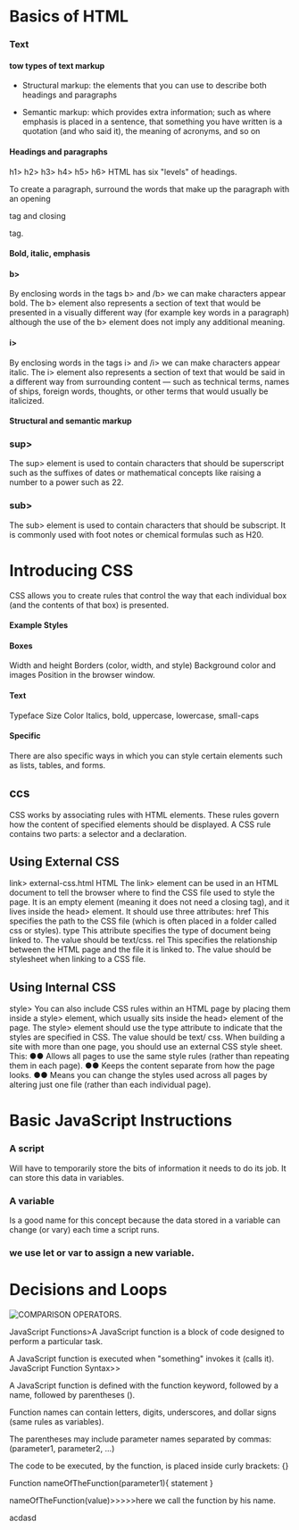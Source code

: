 # **Basics of HTML**
### **Text**

#### tow types of text markup 
* Structural markup: the elements that you can use to
describe both headings and paragraphs
- Semantic markup: which provides extra information; such
as where emphasis is placed in a sentence, that something
you have written is a quotation (and who said it), the
meaning of acronyms, and so on
#### Headings and paragraphs
h1>
h2>
h3>
h4>
h5>
h6>
HTML has six "levels" of
headings.
<p>
To create a paragraph, surround
the words that make up the
paragraph with an opening <p>
tag and closing </p> tag.

#### Bold, italic, emphasis
#### b>
By enclosing words in the tags
b> and /b> we can make
characters appear bold.
The b> element also represents
a section of text that would be
presented in a visually different
way (for example key words in a
paragraph) although the use of
the b> element does not imply
any additional meaning.
#### i>
By enclosing words in the tags
i> and /i> we can make
characters appear italic.
The i> element also represents
a section of text that would be
said in a different way from
surrounding content — such as
technical terms, names of ships,
foreign words, thoughts, or other
terms that would usually be
italicized.







#### Structural and semantic markup
### sup>
The sup> element is used
to contain characters that
should be superscript such
as the suffixes of dates or
mathematical concepts like
raising a number to a power such
as 22.
### sub>
The sub> element is used to
contain characters that should
be subscript. It is commonly
used with foot notes or chemical
formulas such as H20.
# **Introducing CSS**
CSS allows you to create rules that control the
way that each individual box (and the contents
of that box) is presented.
#### Example Styles
#### Boxes
Width and height
Borders (color, width, and style)
Background color and images
Position in the browser window.
#### Text
Typeface
Size
Color
Italics, bold, uppercase,
lowercase, small-caps
#### Specific
There are also specific ways
in which you can style certain
elements such as lists, tables,
and forms.
## **ccs**
CSS works by associating rules with HTML elements. These rules govern
how the content of specified elements should be displayed. A CSS rule
contains two parts: a selector and a declaration.
## Using External CSS
link> external-css.html HTML
The link> element can be used
in an HTML document to tell the
browser where to find the CSS
file used to style the page. It is an
empty element (meaning it does
not need a closing tag), and it
lives inside the head> element.
It should use three attributes:
href
This specifies the path to the
CSS file (which is often placed in
a folder called css or styles).
type
This attribute specifies the type
of document being linked to. The
value should be text/css.
rel
This specifies the relationship
between the HTML page and
the file it is linked to. The value
should be stylesheet when
linking to a CSS file.
## Using Internal CSS
style>
You can also include CSS rules
within an HTML page by placing
them inside a style> element,
which usually sits inside the
head> element of the page.
The style> element should use
the type attribute to indicate
that the styles are specified in
CSS. The value should be text/
css.
When building a site with more
than one page, you should use
an external CSS style sheet. This:
●● Allows all pages to use the
same style rules (rather than
repeating them in each page).
●● Keeps the content separate
from how the page looks.
●● Means you can change the
styles used across all pages
by altering just one file
(rather than each individual
page).

# Basic JavaScript Instructions
### A script
 Will have to temporarily
store the bits of information it
needs to do its job. It can store this
data in variables.
 ### A variable
 Is a good name for this
concept because the data stored
in a variable can change (or vary)
each time a script runs.

### we use let or var to assign a new variable.
# Decisions and Loops

![COMPARISON OPERATORS](https://www.pylenin.com/img/comparison-operators/comparison-table-2.png).

JavaScript Functions>A JavaScript function is a block of code designed to perform a particular task.

A JavaScript function is executed when "something" invokes it (calls it). JavaScript Function Syntax>>

A JavaScript function is defined with the function keyword, followed by a name, followed by parentheses ().

Function names can contain letters, digits, underscores, and dollar signs (same rules as variables).

The parentheses may include parameter names separated by commas: (parameter1, parameter2, ...)

The code to be executed, by the function, is placed inside curly brackets: {}

Function nameOfTheFunction(parameter1){ statement }

nameOfTheFunction(value)>>>>>here we call the function by his name.

acdasd
